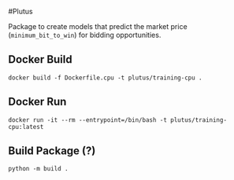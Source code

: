 #Plutus

Package to create models that predict the market price (`minimum_bit_to_win`) for bidding opportunities.


## Docker Build

```shell
docker build -f Dockerfile.cpu -t plutus/training-cpu .
```

## Docker Run

```shell
docker run -it --rm --entrypoint=/bin/bash -t plutus/training-cpu:latest
```


## Build Package (?)

```shell
python -m build .
```